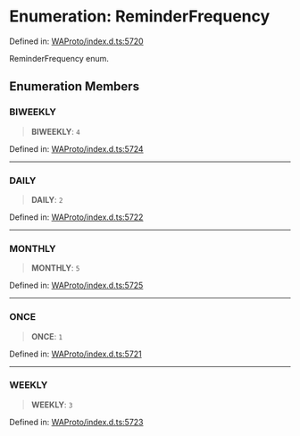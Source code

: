 # Enumeration: ReminderFrequency

Defined in: [WAProto/index.d.ts:5720](https://github.com/Fokusdotid/Baileys/blob/e5a24e138f3b69cf124e0406999e537d5c9a6c18/WAProto/index.d.ts#L5720)

ReminderFrequency enum.

## Enumeration Members

### BIWEEKLY

> **BIWEEKLY**: `4`

Defined in: [WAProto/index.d.ts:5724](https://github.com/Fokusdotid/Baileys/blob/e5a24e138f3b69cf124e0406999e537d5c9a6c18/WAProto/index.d.ts#L5724)

***

### DAILY

> **DAILY**: `2`

Defined in: [WAProto/index.d.ts:5722](https://github.com/Fokusdotid/Baileys/blob/e5a24e138f3b69cf124e0406999e537d5c9a6c18/WAProto/index.d.ts#L5722)

***

### MONTHLY

> **MONTHLY**: `5`

Defined in: [WAProto/index.d.ts:5725](https://github.com/Fokusdotid/Baileys/blob/e5a24e138f3b69cf124e0406999e537d5c9a6c18/WAProto/index.d.ts#L5725)

***

### ONCE

> **ONCE**: `1`

Defined in: [WAProto/index.d.ts:5721](https://github.com/Fokusdotid/Baileys/blob/e5a24e138f3b69cf124e0406999e537d5c9a6c18/WAProto/index.d.ts#L5721)

***

### WEEKLY

> **WEEKLY**: `3`

Defined in: [WAProto/index.d.ts:5723](https://github.com/Fokusdotid/Baileys/blob/e5a24e138f3b69cf124e0406999e537d5c9a6c18/WAProto/index.d.ts#L5723)
